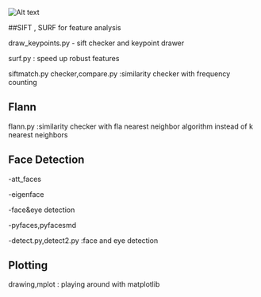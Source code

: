![Alt text](relative/path/to/sift_keypoints.jpg?raw=true "keypoints")

##SIFT , SURF for feature analysis

draw_keypoints.py - sift checker and keypoint drawer
 
surf.py : speed up robust features 
 
siftmatch.py 
checker,compare.py :similarity checker with frequency counting 

## Flann

flann.py :similarity checker with fla nearest neighbor algorithm instead of k nearest neighbors 

## Face Detection

-att_faces

-eigenface

-face&eye detection

-pyfaces,pyfacesmd

-detect.py,detect2.py :face and eye  detection 

## Plotting
drawing,mplot : playing around with matplotlib




